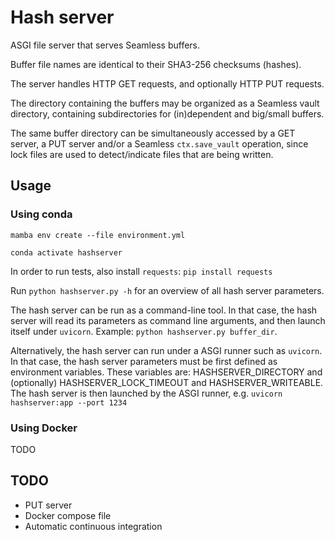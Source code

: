 # Hash server

ASGI file server that serves Seamless buffers.

Buffer file names are identical to their SHA3-256 checksums (hashes).

The server handles HTTP GET requests, and optionally HTTP PUT requests.

The directory containing the buffers may be organized as a Seamless vault directory, containing subdirectories for (in)dependent and big/small buffers.

The same buffer directory can be simultaneously accessed by a GET server, a PUT server and/or a Seamless `ctx.save_vault` operation, since lock files are used to detect/indicate files that are being written.

## Usage

### Using conda

`mamba env create --file environment.yml`

`conda activate hashserver`

In order to run tests, also install `requests`: 
`pip install requests`

Run `python hashserver.py -h` for an overview of all hash server parameters.

The hash server can be run as a command-line tool. In that case, the hash server will read its parameters as command line arguments, and then launch itself under `uvicorn`. Example: `python hashserver.py buffer_dir`.

Alternatively, the hash server can run under a ASGI runner such as `uvicorn`.
In that case, the hash server parameters must be first defined as environment variables. These variables are: HASHSERVER_DIRECTORY and (optionally) HASHSERVER_LOCK_TIMEOUT and HASHSERVER_WRITEABLE. The hash server is then launched by the ASGI runner, e.g. `uvicorn hashserver:app --port 1234`

### Using Docker

TODO

## TODO

- PUT server
- Docker compose file
- Automatic continuous integration

